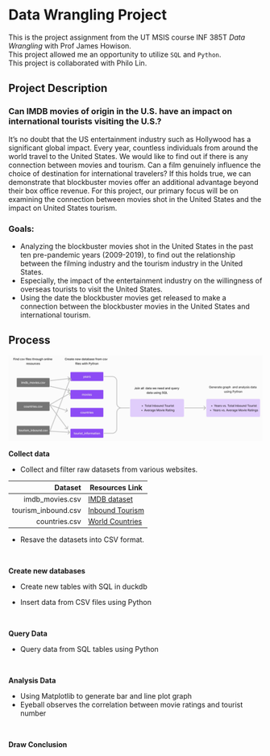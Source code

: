# Data Wrangling Project
This is the project assignment from the UT MSIS course INF 385T _Data Wrangling_  with Prof James Howison.
<br>This project allowed me an opportunity to utilize `SQL` and `Python`.
<br>This project is collaborated with Philo Lin.

## Project Description
### Can IMDB movies of origin in the U.S. have an impact on international tourists visiting the U.S.?


It’s no doubt that the US entertainment industry such as Hollywood has a significant global impact. Every year, countless individuals from around the world travel to the United States. We would like to find out if there is any connection between movies and tourism. Can a film genuinely influence the choice of destination for international travelers?  If this holds true, we can demonstrate that blockbuster movies offer an additional advantage beyond their box office revenue. For this project, our primary focus will be on examining the connection between movies shot in the United States and the impact on United States tourism.

### Goals:
- Analyzing the blockbuster movies shot in the United States in the past ten pre-pandemic years (2009-2019), to find out the relationship between the filming industry and the tourism industry in the United States.
- Especially, the impact of the entertainment industry on the willingness of overseas tourists to visit the United States.
- Using the date the blockbuster movies get released to make a connection between the blockbuster movies in the United States and international tourism.

## Process
![image](https://github.com/Pin-Yi-Judy/Data-Wrangling-Project/blob/main/Images/Workflow%20Image.jpg)

**Collect data**
- Collect and filter raw datasets from various websites.

| Dataset | Resources Link |
|-----:|---------------|
|imdb_movies.csv|[IMDB dataset](https://www.kaggle.com/datasets/ashpalsingh1525/imdb-movies-dataset/data)|
|tourism_inbound.csv|[Inbound Tourism](https://stats.oecd.org/Index.aspx?DataSetCode=TOURISM_INBOUND)|
|countries.csv|[World Countries](https://stefangabos.github.io/world_countries/)|

- Resave the datasets into CSV format.
<br>

**Create new databases**
- Create new tables with SQL in duckdb

- Insert data from CSV files using Python
<br>

**Query Data**
- Query data from SQL tables using Python
<br>

**Analysis Data**
- Using Matplotlib to generate bar and line plot graph
- Eyeball observes the correlation between movie ratings and tourist number
<br>

**Draw Conclusion**


